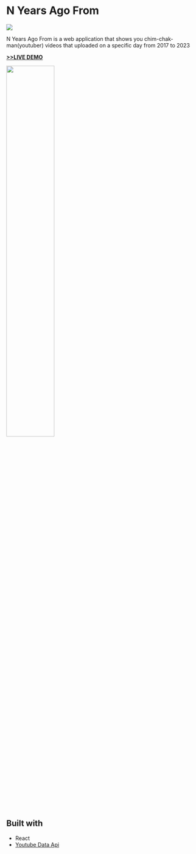 # N Years Ago From

<img src="https://img.shields.io/badge/React-gray?style=for-the-badge&logo=React&logoColor=#61DAFB">

N Years Ago From is a web application that shows you chim-chak-man(youtuber) videos that uploaded on a specific day from 2017 to 2023

[__>>LIVE DEMO__](https://prater21.github.io/N-Years-Ago-From/)

<img width="50%" src="https://user-images.githubusercontent.com/126800695/229607966-29cade94-fd5e-4d78-99e1-c040fac91543.gif" /> 


## Built with

- React
- [Youtube Data Api](https://developers.google.com/youtube)
